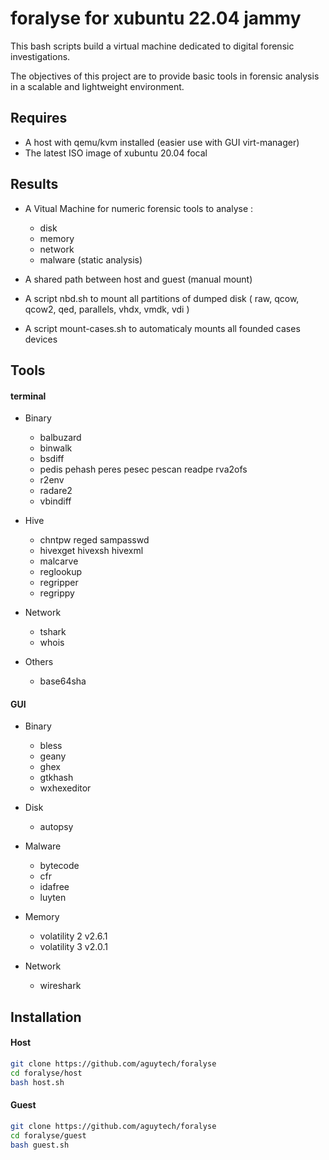 # foralyse for xubuntu 22.04 jammy

This bash scripts build a virtual machine dedicated to digital forensic investigations.

The objectives of this project are to provide basic tools in forensic analysis in a scalable and lightweight environment.

## Requires

- A host with qemu/kvm installed (easier use with GUI virt-manager)
- The latest ISO image of xubuntu 20.04 focal

## Results

- A Vitual Machine for numeric forensic tools to analyse :
    - disk
    - memory
    - network
    - malware (static analysis)

- A shared path between host and guest (manual mount)
- A script nbd.sh to mount all partitions of dumped disk ( raw, qcow, qcow2, qed, parallels, vhdx, vmdk, vdi )
- A script mount-cases.sh to automaticaly mounts all founded cases devices

## Tools

#### terminal

- Binary
    - balbuzard
    - binwalk
    - bsdiff
    - pedis pehash peres pesec pescan readpe rva2ofs
    - r2env
    - radare2
    - vbindiff

- Hive
    - chntpw reged sampasswd
    - hivexget hivexsh hivexml
    - malcarve
    - reglookup
    - regripper
    - regrippy

- Network
    - tshark
    - whois

- Others
    - base64sha

#### GUI

- Binary
    - bless
    - geany
    - ghex
    - gtkhash
    - wxhexeditor

- Disk
    - autopsy

- Malware
    - bytecode
    - cfr
    - idafree
    - luyten
 
- Memory
    - volatility 2 v2.6.1
    - volatility 3 v2.0.1

- Network
    - wireshark

## Installation

#### Host

```bash
git clone https://github.com/aguytech/foralyse
cd foralyse/host
bash host.sh
```

#### Guest

```bash
git clone https://github.com/aguytech/foralyse
cd foralyse/guest
bash guest.sh
```
